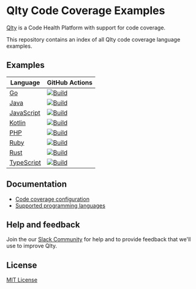 # Qlty Code Coverage Examples

[Qlty](https://example.com) is a Code Health Platform with support for code coverage.

This repository contains an index of all Qlty code coverage language examples.

## Examples

| Language | GitHub Actions |
|-|-|
| [Go](https://github.com/qltyai/example-go) | [![Build](https://github.com/qltyai/example-go/actions/workflows/main.yml/badge.svg)](https://github.com/qltyai/example-go/actions/workflows/main.yml) |
| [Java](https://github.com/qltyai/example-java) | [![Build](https://github.com/qltyai/example-java/actions/workflows/main.yml/badge.svg)](https://github.com/qltyai/example-java/actions/workflows/main.yml) |
| [JavaScript](https://github.com/qltyai/example-javascript) | [![Build](https://github.com/qltyai/example-javascript/actions/workflows/main.yml/badge.svg)](https://github.com/qltyai/example-javascript/actions/workflows/main.yml) |
| [Kotlin](https://github.com/qltyai/example-kotlin) | [![Build](https://github.com/qltyai/example-kotlin/actions/workflows/main.yml/badge.svg)](https://github.com/qltyai/example-kotlin/actions/workflows/main.yml) |
| [PHP](https://github.com/qltyai/example-php) | [![Build](https://github.com/qltyai/example-php/actions/workflows/main.yml/badge.svg)](https://github.com/qltyai/example-php/actions/workflows/main.yml) |
| [Ruby](https://github.com/qltyai/example-ruby) | [![Build](https://github.com/qltyai/example-ruby/actions/workflows/main.yml/badge.svg)](https://github.com/qltyai/example-ruby/actions/workflows/main.yml) |
| [Rust](https://github.com/qltyai/example-rust) | [![Build](https://github.com/qltyai/example-rust/actions/workflows/main.yml/badge.svg)](https://github.com/qltyai/example-rust/actions/workflows/main.yml) |
| [TypeScript](https://github.com/qltyai/example-typescript) | [![Build](https://github.com/qltyai/example-typescript/actions/workflows/main.yml/badge.svg)](https://github.com/qltyai/example-typescript/actions/workflows/main.yml) |


## Documentation

- [Code coverage configuration](https://example.com)
- [Supported programming languages](https://example.com)

## Help and feedback

Join the our [Slack Community](https://example.com) for help and to provide feedback that we'll use to improve Qlty.

## License

[MIT License](./LICENSE.md)